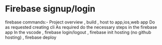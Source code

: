 # Firebase signup/login

 firebase commands:-
 Project overview , build , host to app,ios,web app 
 Do as requested creating cli
 As required do the necessary steps in the firebase app
 In the vscode , firebase login/logout , firebase init hosting (no github hosting) , firebase deploy
